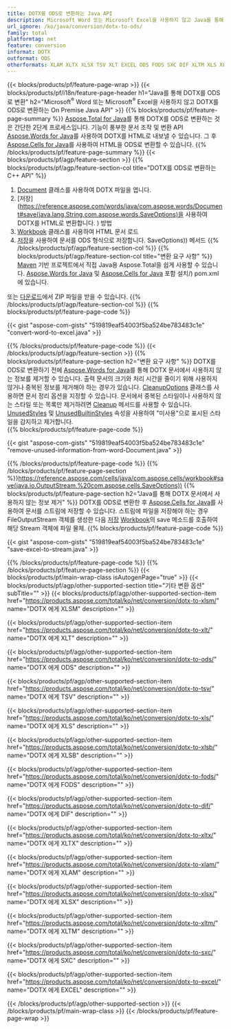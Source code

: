 ```yaml
---
title: DOTX를 ODS로 변환하는 Java API
description: Microsoft Word 또는 Microsoft Excel을 사용하지 않고 Java를 통해 DOTX를 ODS로 변환
url_ignore: /ko/java/conversion/dotx-to-ods/
family: total
platformtag: net
feature: conversion
informat: DOTX
outformat: ODS
otherformats: XLAM XLTX XLSX TSV XLT EXCEL ODS FODS SXC DIF XLTM XLS XLSM XLSB
---
```

{{< blocks/products/pf/feature-page-wrap >}}
{{< blocks/products/pf/i18n/feature-page-header h1="Java를 통해 DOTX를 ODS로 변환" h2="Microsoft<sup>&reg;</sup> Word 또는 Microsoft<sup>&reg;</sup> Excel을 사용하지 않고 DOTX를 ODS로 변환하는 On Premise Java API" >}}
{{% blocks/products/pf/feature-page-summary %}}
[Aspose.Total for Java](https://products.aspose.com/total/java/)를 통해 DOTX를 ODS로 변환하는 것은 간단한 2단계 프로세스입니다. 기능이 풍부한 문서 조작 및 변환 API [Aspose.Words for Java](https://products.aspose.com/words/java/)를 사용하여 DOTX를 HTML로 내보낼 수 있습니다. 그 후 [Aspose.Cells for Java](https://products.aspose.com/cells/java/)를 사용하여 HTML을 ODS로 변환할 수 있습니다.
{{% /blocks/products/pf/feature-page-summary  %}}
{{< blocks/products/pf/agp/feature-section >}}
{{% blocks/products/pf/agp/feature-section-col title="DOTX를 ODS로 변환하는 C++ API" %}}
1. [Document](https://reference.aspose.com/words/java/com.aspose.words/Document) 클래스를 사용하여 DOTX 파일을 엽니다.
2. [저장](https://reference.aspose.com/words/java/com.aspose.words/Document#save(java.lang.String,com.aspose.words.SaveOptions)을 사용하여 DOTX를 HTML로 변환합니다. ) 방법
3. [Workbook](https://reference.aspose.com/cells/java/com.aspose.cells/Workbook) 클래스를 사용하여 HTML 문서 로드
4. [저장](https://reference.aspose.com/cells/java/com.aspose.cells/workbook#save(java.lang.String,%20com.aspose.cells))을 사용하여 문서를 ODS 형식으로 저장합니다. SaveOptions)) 메서드
{{% /blocks/products/pf/agp/feature-section-col %}}
{{% blocks/products/pf/agp/feature-section-col title="변환 요구 사항" %}}
[Maven](https://releases.aspose.com/total/java/) 기반 프로젝트에서 직접 Java용 Aspose.Total을 쉽게 사용할 수 있습니다. [Aspose.Words for Java](https://dotxs.aspose.com/words/java/installation/) 및 [Aspose.Cells for Java](https://dotxs.aspose.com/cells/java/) 포함 설치/) pom.xml에 있습니다.

또는 [다운로드](https://releases.aspose.com/total/java)에서 ZIP 파일을 받을 수 있습니다.
{{% /blocks/products/pf/agp/feature-section-col %}}
{{% blocks/products/pf/feature-page-code %}}

{{< gist "aspose-com-gists" "519819eaf54003f5ba524be783483c1e" "convert-word-to-excel.java" >}}


{{% /blocks/products/pf/feature-page-code %}}
{{< /blocks/products/pf/agp/feature-section >}}
{{% blocks/products/pf/feature-page-section  h2="변환 요구 사항" %}}
DOTX를 ODS로 변환하기 전에 [Aspose.Words for Java](https://products.aspose.com/words/java/)를 통해 DOTX 문서에서 사용하지 않는 정보를 제거할 수 있습니다. 출력 문서의 크기와 처리 시간을 줄이기 위해 사용하지 않거나 중복된 정보를 제거해야 하는 경우가 있습니다. [CleanupOptions](https://reference.aspose.com/words/java/com.aspose.words/CleanupOptions) 클래스를 사용하면 문서 정리 옵션을 지정할 수 있습니다. 문서에서 중복된 스타일이나 사용하지 않는 스타일 또는 목록만 제거하려면 [Cleanup](https://reference.aspose.com/words/java/com.aspose.words/Document#cleanup()) 메서드를 사용할 수 있습니다. [UnusedStyles](https://reference.aspose.com/words/java/com.aspose.words/cleanupoptions#UnusedStyles) 및 [UnusedBuiltinStyles](https://reference.aspose.com/words/java/com.aspose.words/cleanupoptions#UnusedBuiltinStyles) 속성을 사용하여 "미사용"으로 표시된 스타일을 감지하고 제거합니다.  
{{% blocks/products/pf/feature-page-code %}}

{{< gist "aspose-com-gists" "519819eaf54003f5ba524be783483c1e" "remove-unused-information-from-word-Document.java" >}}

{{% /blocks/products/pf/feature-page-code  %}}
{{% /blocks/products/pf/feature-page-section %}}https://reference.aspose.com/cells/java/com.aspose.cells/workbook#save(java.io.OutputStream.%20com.aspose.cells.SaveOptions))
{{% blocks/products/pf/feature-page-section  h2="Java를 통해 DOTX 문서에서 사용하지 않는 정보 제거" %}}
DOTX를 ODS로 변환한 후 [Aspose.Cells for Java](https://products.aspose.com/cells/java/)를 사용하여 문서를 스트림에 저장할 수 있습니다. 스트림에 파일을 저장해야 하는 경우 FileOutputStream 객체를 생성한 다음 [저장](https://reference.aspose.com/cells/java/com.aspose.cells/workbook#save(java.io.OutputStream.%20com.aspose.cells.SaveOptions)) [Workbook](https://reference.aspose.com/cells/java/com.aspose.cells/Workbook)의 save 메소드를 호출하여 해당 Stream 객체에 파일 물체. 
{{% blocks/products/pf/feature-page-code %}}

{{< gist "aspose-com-gists" "519819eaf54003f5ba524be783483c1e" "save-excel-to-stream.java" >}}

{{% /blocks/products/pf/feature-page-code  %}}
{{% /blocks/products/pf/feature-page-section %}}
{{< blocks/products/pf/main-wrap-class isAutogenPage="true" >}}
{{< blocks/products/pf/agp/other-supported-section title="기타 변환 옵션" subTitle="" >}}
{{< blocks/products/pf/agp/other-supported-section-item href="https://products.aspose.com/total/ko/net/conversion/dotx-to-xlsm/" name="DOTX 에게 XLSM" description="" >}}

{{< blocks/products/pf/agp/other-supported-section-item href="https://products.aspose.com/total/ko/net/conversion/dotx-to-xlt/" name="DOTX 에게 XLT" description="" >}}

{{< blocks/products/pf/agp/other-supported-section-item href="https://products.aspose.com/total/ko/net/conversion/dotx-to-ods/" name="DOTX 에게 ODS" description="" >}}

{{< blocks/products/pf/agp/other-supported-section-item href="https://products.aspose.com/total/ko/net/conversion/dotx-to-tsv/" name="DOTX 에게 TSV" description="" >}}

{{< blocks/products/pf/agp/other-supported-section-item href="https://products.aspose.com/total/ko/net/conversion/dotx-to-xls/" name="DOTX 에게 XLS" description="" >}}

{{< blocks/products/pf/agp/other-supported-section-item href="https://products.aspose.com/total/ko/net/conversion/dotx-to-xlsb/" name="DOTX 에게 XLSB" description="" >}}

{{< blocks/products/pf/agp/other-supported-section-item href="https://products.aspose.com/total/ko/net/conversion/dotx-to-fods/" name="DOTX 에게 FODS" description="" >}}

{{< blocks/products/pf/agp/other-supported-section-item href="https://products.aspose.com/total/ko/net/conversion/dotx-to-dif/" name="DOTX 에게 DIF" description="" >}}

{{< blocks/products/pf/agp/other-supported-section-item href="https://products.aspose.com/total/ko/net/conversion/dotx-to-xltx/" name="DOTX 에게 XLTX" description="" >}}

{{< blocks/products/pf/agp/other-supported-section-item href="https://products.aspose.com/total/ko/net/conversion/dotx-to-xlam/" name="DOTX 에게 XLAM" description="" >}}

{{< blocks/products/pf/agp/other-supported-section-item href="https://products.aspose.com/total/ko/net/conversion/dotx-to-xlsx/" name="DOTX 에게 XLSX" description="" >}}

{{< blocks/products/pf/agp/other-supported-section-item href="https://products.aspose.com/total/ko/net/conversion/dotx-to-xltm/" name="DOTX 에게 XLTM" description="" >}}

{{< blocks/products/pf/agp/other-supported-section-item href="https://products.aspose.com/total/ko/net/conversion/dotx-to-sxc/" name="DOTX 에게 SXC" description="" >}}

{{< blocks/products/pf/agp/other-supported-section-item href="https://products.aspose.com/total/ko/net/conversion/dotx-to-excel/" name="DOTX 에게 EXCEL" description="" >}}


{{< /blocks/products/pf/agp/other-supported-section >}}
{{< /blocks/products/pf/main-wrap-class >}}
{{< /blocks/products/pf/feature-page-wrap >}}